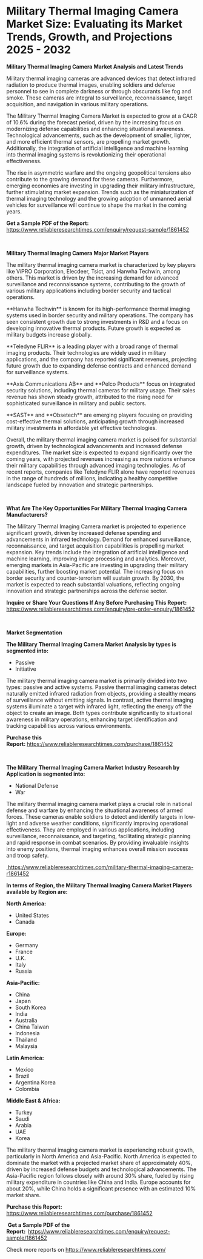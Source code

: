 <p><h1>Military Thermal Imaging Camera Market Size: Evaluating its Market Trends, Growth, and Projections 2025 - 2032</h1></p><p><strong>Military Thermal Imaging Camera Market Analysis and Latest Trends</strong></p>
<p><p>Military thermal imaging cameras are advanced devices that detect infrared radiation to produce thermal images, enabling soldiers and defense personnel to see in complete darkness or through obscurants like fog and smoke. These cameras are integral to surveillance, reconnaissance, target acquisition, and navigation in various military operations.</p><p>The Military Thermal Imaging Camera Market is expected to grow at a CAGR of 10.6% during the forecast period, driven by the increasing focus on modernizing defense capabilities and enhancing situational awareness. Technological advancements, such as the development of smaller, lighter, and more efficient thermal sensors, are propelling market growth. Additionally, the integration of artificial intelligence and machine learning into thermal imaging systems is revolutionizing their operational effectiveness.</p><p>The rise in asymmetric warfare and the ongoing geopolitical tensions also contribute to the growing demand for these cameras. Furthermore, emerging economies are investing in upgrading their military infrastructure, further stimulating market expansion. Trends such as the miniaturization of thermal imaging technology and the growing adoption of unmanned aerial vehicles for surveillance will continue to shape the market in the coming years.</p></p>
<p><strong>Get a Sample PDF of the Report:&nbsp;</strong> <a href="https://www.reliableresearchtimes.com/enquiry/request-sample/1861452?utm_campaign=3315&utm_medium=2&utm_source=Github&utm_content=ia&utm_term=11042025&utm_id=military-thermal-imaging-camera">https://www.reliableresearchtimes.com/enquiry/request-sample/1861452</a></p>
<p>&nbsp;</p>
<p><strong>Military Thermal Imaging Camera Major Market Players</strong></p>
<p><p>The military thermal imaging camera market is characterized by key players like ViPRO Corporation, Elecdeer, Tsict, and Hanwha Techwin, among others. This market is driven by the increasing demand for advanced surveillance and reconnaissance systems, contributing to the growth of various military applications including border security and tactical operations.</p><p>**Hanwha Techwin** is known for its high-performance thermal imaging systems used in border security and military operations. The company has seen consistent growth due to strong investments in R&D and a focus on developing innovative thermal products. Future growth is expected as military budgets increase globally.</p><p>**Teledyne FLIR** is a leading player with a broad range of thermal imaging products. Their technologies are widely used in military applications, and the company has reported significant revenues, projecting future growth due to expanding defense contracts and enhanced demand for surveillance systems.</p><p>**Axis Communications AB** and **Pelco Products** focus on integrated security solutions, including thermal cameras for military usage. Their sales revenue has shown steady growth, attributed to the rising need for sophisticated surveillance in military and public sectors.</p><p>**SAST** and **Obsetech** are emerging players focusing on providing cost-effective thermal solutions, anticipating growth through increased military investments in affordable yet effective technologies.</p><p>Overall, the military thermal imaging camera market is poised for substantial growth, driven by technological advancements and increased defense expenditures. The market size is expected to expand significantly over the coming years, with projected revenues increasing as more nations enhance their military capabilities through advanced imaging technologies. As of recent reports, companies like Teledyne FLIR alone have reported revenues in the range of hundreds of millions, indicating a healthy competitive landscape fueled by innovation and strategic partnerships.</p></p>
<p>&nbsp;</p>
<p><strong>What Are The Key Opportunities For Military Thermal Imaging Camera Manufacturers?</strong></p>
<p><p>The Military Thermal Imaging Camera market is projected to experience significant growth, driven by increased defense spending and advancements in infrared technology. Demand for enhanced surveillance, reconnaissance, and target acquisition capabilities is propelling market expansion. Key trends include the integration of artificial intelligence and machine learning, improving image processing and analytics. Moreover, emerging markets in Asia-Pacific are investing in upgrading their military capabilities, further boosting market potential. The increasing focus on border security and counter-terrorism will sustain growth. By 2030, the market is expected to reach substantial valuations, reflecting ongoing innovation and strategic partnerships across the defense sector.</p></p>
<p><strong>Inquire or Share Your Questions If Any Before Purchasing This Report:</strong> <a href="https://www.reliableresearchtimes.com/enquiry/pre-order-enquiry/1861452?utm_campaign=3315&utm_medium=2&utm_source=Github&utm_content=ia&utm_term=11042025&utm_id=military-thermal-imaging-camera">https://www.reliableresearchtimes.com/enquiry/pre-order-enquiry/1861452</a></p>
<p>&nbsp;</p>
<p><strong>Market Segmentation</strong></p>
<p><strong>The Military Thermal Imaging Camera Market Analysis by types is segmented into:</strong></p>
<p><ul><li>Passive</li><li>Initiative</li></ul></p>
<p><p>The military thermal imaging camera market is primarily divided into two types: passive and active systems. Passive thermal imaging cameras detect naturally emitted infrared radiation from objects, providing a stealthy means of surveillance without emitting signals. In contrast, active thermal imaging systems illuminate a target with infrared light, reflecting the energy off the object to create an image. Both types contribute significantly to situational awareness in military operations, enhancing target identification and tracking capabilities across various environments.</p></p>
<p><strong>Purchase this Report:&nbsp;</strong><a href="https://www.reliableresearchtimes.com/purchase/1861452?utm_campaign=3315&utm_medium=2&utm_source=Github&utm_content=ia&utm_term=11042025&utm_id=military-thermal-imaging-camera">https://www.reliableresearchtimes.com/purchase/1861452</a></p>
<p>&nbsp;</p>
<p><strong>The Military Thermal Imaging Camera Market Industry Research by Application is segmented into:</strong></p>
<p><ul><li>National Defense</li><li>War</li></ul></p>
<p><p>The military thermal imaging camera market plays a crucial role in national defense and warfare by enhancing the situational awareness of armed forces. These cameras enable soldiers to detect and identify targets in low-light and adverse weather conditions, significantly improving operational effectiveness. They are employed in various applications, including surveillance, reconnaissance, and targeting, facilitating strategic planning and rapid response in combat scenarios. By providing invaluable insights into enemy positions, thermal imaging enhances overall mission success and troop safety.</p></p>
<p><a href="https://www.reliableresearchtimes.com/military-thermal-imaging-camera-r1861452?utm_campaign=3315&utm_medium=2&utm_source=Github&utm_content=ia&utm_term=11042025&utm_id=military-thermal-imaging-camera">&nbsp;https://www.reliableresearchtimes.com/military-thermal-imaging-camera-r1861452</a></p>
<p><strong>In terms of Region, the Military Thermal Imaging Camera Market Players available by Region are:</strong></p>
<p>
    <p> <strong> North America: </strong>
        <ul>
            <li>United States</li>
            <li>Canada</li>
        </ul>
        </p> 
    <p> <strong> Europe: </strong>
        <ul>
            <li>Germany</li>
            <li>France</li>
            <li>U.K.</li>
            <li>Italy</li>
            <li>Russia</li>
        </ul>
        </p> 
    <p> <strong> Asia-Pacific: </strong>
        <ul>
            <li>China</li>
            <li>Japan</li>
            <li>South Korea</li>
            <li>India</li>
            <li>Australia</li>
            <li>China Taiwan</li>
            <li>Indonesia</li>
            <li>Thailand</li>
            <li>Malaysia</li>
        </ul>
        </p> 
    <p> <strong> Latin America: </strong>
        <ul>
            <li>Mexico</li>
            <li>Brazil</li>
            <li>Argentina Korea</li>
            <li>Colombia</li>
        </ul>
        </p> 
    <p> <strong> Middle East & Africa: </strong>
        <ul>
            <li>Turkey</li>
            <li>Saudi</li>
            <li>Arabia</li>
            <li>UAE</li>
            <li>Korea</li>
        </ul>
    </p>
    </p>
<p><p>The military thermal imaging camera market is experiencing robust growth, particularly in North America and Asia-Pacific. North America is expected to dominate the market with a projected market share of approximately 40%, driven by increased defense budgets and technological advancements. The Asia-Pacific region follows closely with around 30% share, fueled by rising military expenditure in countries like China and India. Europe accounts for about 20%, while China holds a significant presence with an estimated 10% market share.</p></p>
<p><strong>Purchase this Report: </strong><a href="https://www.reliableresearchtimes.com/purchase/1861452?utm_campaign=3315&utm_medium=2&utm_source=Github&utm_content=ia&utm_term=11042025&utm_id=military-thermal-imaging-camera">https://www.reliableresearchtimes.com/purchase/1861452</a></p>
<p>&nbsp;<strong>Get a Sample PDF of the Report:&nbsp;&nbsp;</strong><a href="https://www.reliableresearchtimes.com/enquiry/request-sample/1861452?utm_campaign=3315&utm_medium=2&utm_source=Github&utm_content=ia&utm_term=11042025&utm_id=military-thermal-imaging-camera">https://www.reliableresearchtimes.com/enquiry/request-sample/1861452</a></p>
<p><strong></strong></p>
<p>Check more reports on <a href="https://www.reliableresearchtimes.com/?utm_campaign=3315&utm_medium=2&utm_source=Github&utm_content=ia&utm_term=11042025&utm_id=military-thermal-imaging-camera">https://www.reliableresearchtimes.com/</a></p>